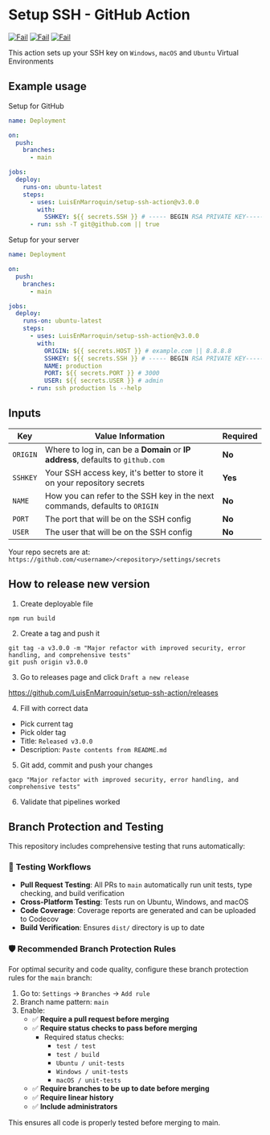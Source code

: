 # Setup SSH - GitHub Action

[![Fail](https://github.com/LuisEnMarroquin/setup-ssh-action/actions/workflows/windows.yml/badge.svg)](https://github.com/LuisEnMarroquin)
[![Fail](https://github.com/LuisEnMarroquin/setup-ssh-action/actions/workflows/macos.yml/badge.svg)](https://github.com/LuisEnMarroquin)
[![Fail](https://github.com/LuisEnMarroquin/setup-ssh-action/actions/workflows/ubuntu.yml/badge.svg)](https://github.com/LuisEnMarroquin)

This action sets up your SSH key on `Windows`, `macOS` and `Ubuntu` Virtual Environments

## Example usage

Setup for GitHub

```yml
name: Deployment

on:
  push:
    branches:
      - main

jobs:
  deploy:
    runs-on: ubuntu-latest
    steps:
      - uses: LuisEnMarroquin/setup-ssh-action@v3.0.0
        with:
          SSHKEY: ${{ secrets.SSH }} # ----- BEGIN RSA PRIVATE KEY----- ...
      - run: ssh -T git@github.com || true
```

Setup for your server

```yml
name: Deployment

on:
  push:
    branches:
      - main

jobs:
  deploy:
    runs-on: ubuntu-latest
    steps:
      - uses: LuisEnMarroquin/setup-ssh-action@v3.0.0
        with:
          ORIGIN: ${{ secrets.HOST }} # example.com || 8.8.8.8
          SSHKEY: ${{ secrets.SSH }} # ----- BEGIN RSA PRIVATE KEY----- ...
          NAME: production
          PORT: ${{ secrets.PORT }} # 3000
          USER: ${{ secrets.USER }} # admin
      - run: ssh production ls --help
```

## Inputs

| Key      | Value Information                                                                | Required |
| -------- | -------------------------------------------------------------------------------- | -------- |
| `ORIGIN` | Where to log in, can be a **Domain** or **IP address**, defaults to `github.com` | **No**   |
| `SSHKEY` | Your SSH access key, it's better to store it on your repository secrets          | **Yes**  |
| `NAME`   | How you can refer to the SSH key in the next commands, defaults to `ORIGIN`      | **No**   |
| `PORT`   | The port that will be on the SSH config                                          | **No**   |
| `USER`   | The user that will be on the SSH config                                          | **No**   |

Your repo secrets are at: `https://github.com/<username>/<repository>/settings/secrets`

## How to release new version

1. Create deployable file

```shell
npm run build
```

2. Create a tag and push it

```shell
git tag -a v3.0.0 -m "Major refactor with improved security, error handling, and comprehensive tests"
git push origin v3.0.0
```

3. Go to releases page and click `Draft a new release`

https://github.com/LuisEnMarroquin/setup-ssh-action/releases

4. Fill with correct data

- Pick current tag
- Pick older tag
- Title: `Released v3.0.0`
- Description: `Paste contents from README.md`

5. Git add, commit and push your changes

```shell
gacp "Major refactor with improved security, error handling, and comprehensive tests"
```

6. Validate that pipelines worked

## Branch Protection and Testing

This repository includes comprehensive testing that runs automatically:

### 🧪 **Testing Workflows**

- **Pull Request Testing**: All PRs to `main` automatically run unit tests, type checking, and build verification
- **Cross-Platform Testing**: Tests run on Ubuntu, Windows, and macOS
- **Code Coverage**: Coverage reports are generated and can be uploaded to Codecov
- **Build Verification**: Ensures `dist/` directory is up to date

### 🛡️ **Recommended Branch Protection Rules**

For optimal security and code quality, configure these branch protection rules for the `main` branch:

1. Go to: `Settings` → `Branches` → `Add rule`
2. Branch name pattern: `main`
3. Enable:
   - ✅ **Require a pull request before merging**
   - ✅ **Require status checks to pass before merging**
     - Required status checks:
       - `test / test`
       - `test / build`
       - `Ubuntu / unit-tests`
       - `Windows / unit-tests`
       - `macOS / unit-tests`
   - ✅ **Require branches to be up to date before merging**
   - ✅ **Require linear history**
   - ✅ **Include administrators**

This ensures all code is properly tested before merging to main.
